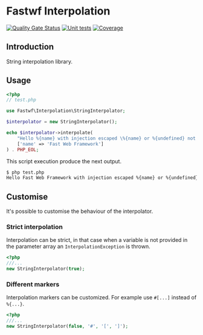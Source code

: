 # Fastwf Interpolation

[![Quality Gate Status](https://sonarcloud.io/api/project_badges/measure?project=Fastwf_interpolation&metric=alert_status)](https://sonarcloud.io/summary/new_code?id=Fastwf_interpolation)
[![Unit tests](https://github.com/Fastwf/interpolation/actions/workflows/test.yml/badge.svg)](https://github.com/Fastwf/interpolation/actions/workflows/test.yml)
[![Coverage](https://sonarcloud.io/api/project_badges/measure?project=Fastwf_interpolation&metric=coverage)](https://sonarcloud.io/summary/new_code?id=Fastwf_interpolation)

## Introduction

String interpolation library.

## Usage

```php
<?php
// test.php

use Fastwf\Interpolation\StringInterpolator;

$interpolator = new StringInterpolator();

echo $interpolator->interpolate(
    "Hello %{name} with injection escaped \%{name} or %{undefined} not injected.",
    ['name' => 'Fast Web Framework']
) . PHP_EOL;

```

This script execution produce the next output.

```bash
$ php test.php
Hello Fast Web Framework with injection escaped %{name} or %{undefined} not injected.
```

## Customise

It's possible to customise the behaviour of the interpolator.

### Strict interpolation

Interpolation can be strict, in that case when a variable is not provided in
the parameter array an `InterpolationException` is thrown.

```php
<?php
///...
new StringInterpolator(true);
```

### Different markers

Interpolation markers can be customized. For example use `#[...]` instead of `%{...}`.

```php
<?php
///...
new StringInterpolator(false, '#', '[', ']');
```
